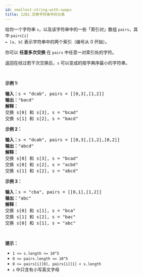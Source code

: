 ```yaml
---
id: smallest-string-with-swaps
title: 1202.交换字符串中的元素
---
```

给你一个字符串 <code>s</code>，以及该字符串中的一些「索引对」数组 <code>pairs</code>，其中 <code>pairs[i] = [a, b]</code> 表示字符串中的两个索引（编号从 0 开始）。

你可以 **任意多次交换** 在 <code>pairs</code> 中任意一对索引处的字符。

返回在经过若干次交换后，<code>s</code> 可以变成的按字典序最小的字符串。

 

**示例 1:**


<pre><strong>输入：</strong>s = &#34;dcab&#34;, pairs = [[0,3],[1,2]]<br/><strong>输出：</strong>&#34;bacd&#34;<br/><strong>解释：</strong> <br/>交换 s[0] 和 s[3], s = &#34;bcad&#34;<br/>交换 s[1] 和 s[2], s = &#34;bacd&#34;<br/></pre>

**示例 2：**


<pre><strong>输入：</strong>s = &#34;dcab&#34;, pairs = [[0,3],[1,2],[0,2]]<br/><strong>输出：</strong>&#34;abcd&#34;<br/><strong>解释：</strong><br/>交换 s[0] 和 s[3], s = &#34;bcad&#34;<br/>交换 s[0] 和 s[2], s = &#34;acbd&#34;<br/>交换 s[1] 和 s[2], s = &#34;abcd&#34;</pre>

**示例 3：**


<pre><strong>输入：</strong>s = &#34;cba&#34;, pairs = [[0,1],[1,2]]<br/><strong>输出：</strong>&#34;abc&#34;<br/><strong>解释：</strong><br/>交换 s[0] 和 s[1], s = &#34;bca&#34;<br/>交换 s[1] 和 s[2], s = &#34;bac&#34;<br/>交换 s[0] 和 s[1], s = &#34;abc&#34;<br/></pre>

 

**提示：**


- <code>1 &lt;= s.length &lt;= 10^5</code>
- <code>0 &lt;= pairs.length &lt;= 10^5</code>
- <code>0 &lt;= pairs[i][0], pairs[i][1] &lt; s.length</code>
- <code>s</code> 中只含有小写英文字母
